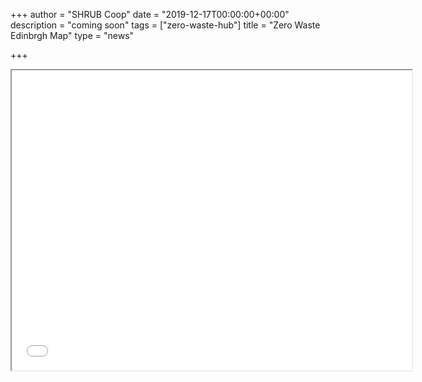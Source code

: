 +++
author = "SHRUB Coop"
date = "2019-12-17T00:00:00+00:00"
description = "coming soon"
tags = ["zero-waste-hub"]
title = "Zero Waste Edinbrgh Map"
type = "news"

+++
<iframe src="[https://www.google.com/maps/d/embed?mid=1ufTkJfF_5VP3nXTAA0-tqunjvSvGqoxR](https://www.google.com/maps/d/embed?mid=1ufTkJfF_5VP3nXTAA0-tqunjvSvGqoxR "https://www.google.com/maps/d/embed?mid=1ufTkJfF_5VP3nXTAA0-tqunjvSvGqoxR")" width="640" height="480"></iframe>
